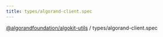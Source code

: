 ```yaml
---
title: types/algorand-client.spec
---
```


[@algorandfoundation/algokit-utils](/reference/algokit-utils-ts/api/readme/) / types/algorand-client.spec
